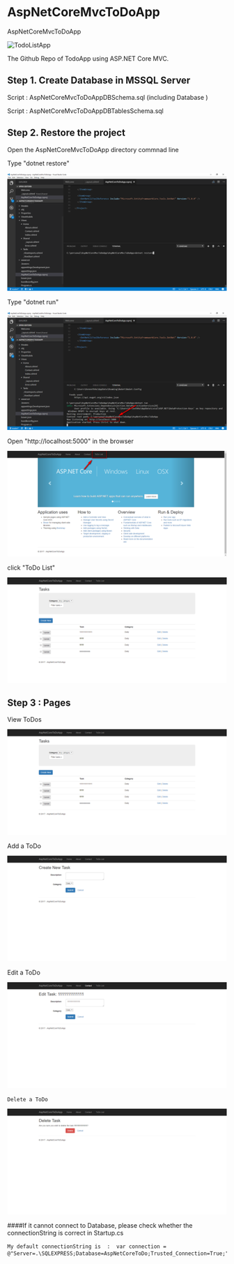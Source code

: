 # AspNetCoreMvcToDoApp
AspNetCoreMvcToDoApp


![TodoListApp](img/todo.gif)


The Github Repo of TodoApp using ASP.NET Core MVC.


## Step 1. Create Database in MSSQL Server 

  Script : AspNetCoreMvcToDoAppDBSchema.sql (including Database )

  Script : AspNetCoreMvcToDoAppDBTablesSchema.sql

## Step 2. Restore the project 

   Open the AspNetCoreMvcToDoApp directory  commnad line

   Type "dotnet restore"

   ![TodoListApp](img/restore.png)

   Type "dotnet run"

   ![TodoListApp](img/run.png)

   Open "http://localhost:5000" in the browser

   ![TodoListApp](img/index.png)

   click "ToDo List"
  
   ![TodoListApp](img/ToDoIndex.png)

## Step 3 : Pages

   View ToDos

   ![TodoListApp](img/ToDoIndex.png)

   Add a ToDo

   ![TodoListApp](img/ToDoAdd.png)

   Edit a ToDo

   ![TodoListApp](img/ToDoEdit.png)

    Delete a ToDo

   ![TodoListApp](img/ToDoDelete.png)

   ####If it cannot connect to Database, please check whether the connectionString is correct in Startup.cs

    My default connectionString is  :  var connection = @"Server=.\SQLEXPRESS;Database=AspNetCoreToDo;Trusted_Connection=True;";